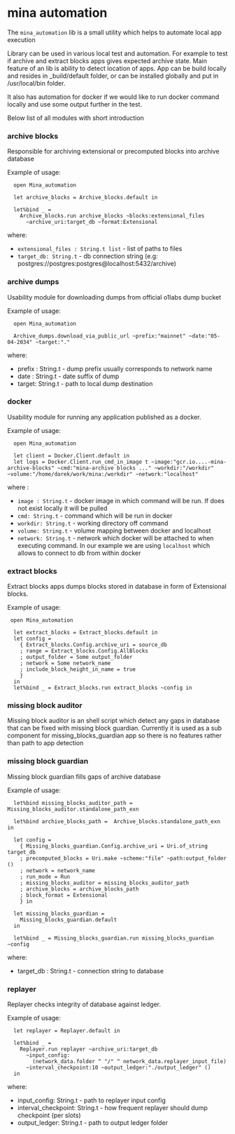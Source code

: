 # mina automation

The `mina_automation` lib is a small utility which helps to automate local app
execution

Library can be used in various local test and automation. For example to test if
archive and extract blocks apps gives expected archive state. Main feature of an
lib is ability to detect location of apps. App can be build locally and resides
in \_build/default folder, or can be installed globally and put in
/usr/local/bin folder.

It also has automation for docker if we would like to run docker command locally
and use some output further in the test.

Below list of all modules with short introduction

### archive blocks

Responsible for archiving extensional or precomputed blocks into archive
database

Example of usage:

```
  open Mina_automation

  let archive_blocks = Archive_blocks.default in

  let%bind _ =
    Archive_blocks.run archive_blocks ~blocks:extensional_files
      ~archive_uri:target_db ~format:Extensional

```

where:

- `extensional_files : String.t list` - list of paths to files
- `target_db: String.t` - db connection string (e.g:
  postgres://postgres:postgres@localhost:5432/archive)

### archive dumps

Usability module for downloading dumps from official o1labs dump bucket

Example of usage:

```
  open Mina_automation

  Archive_dumps.download_via_public_url ~prefix:"mainnet" ~date:"05-04-2034" ~target:"."
```

where:

- prefix : String.t - dump prefix usually corresponds to network name
- date : String.t - date suffix of dump
- target: String.t - path to local dump destination

### docker

Usability module for running any application published as a docker.

Example of usage:

```
  open Mina_automation

  let client = Docker.Client.default in
  let logs = Docker.Client.run_cmd_in_image t ~image:"gcr.io....-mina-archive-blocks" ~cmd:"mina-archive blocks ..." ~workdir:"/workdir" ~volume:"/home/darek/work/mina:/workdir" ~network:"localhost"

```

where :

- `image : String.t` - docker image in which command will be run. If does not
  exist locally it will be pulled
- `cmd: String.t` - command which will be run in docker
- `workdir: String.t` - working directory off command
- `volume: String.t` - volume mapping between docker and localhost
- `network: String.t` - network which docker will be attached to when executing
  command. In our example we are using `localhost` which allows to connect to db
  from within docker

### extract blocks

Extract blocks apps dumps blocks stored in database in form of Extensional
blocks.

Example of usage:

```
 open Mina_automation

  let extract_blocks = Extract_blocks.default in
  let config =
    { Extract_blocks.Config.archive_uri = source_db
    ; range = Extract_blocks.Config.AllBlocks
    ; output_folder = Some output_folder
    ; network = Some network_name
    ; include_block_height_in_name = true
    }
  in
  let%bind _ = Extract_blocks.run extract_blocks ~config in

```

### missing block auditor

Missing block auditor is an shell script which detect any gaps in database that
can be fixed with missing block guardian. Currently it is used as a sub
component for missing_blocks_guardian app so there is no features rather than
path to app detection

### missing block guardian

Missing block guardian fills gaps of archive database

Example of usage:

```
  let%bind missing_blocks_auditor_path = Missing_blocks_auditor.standalone_path_exn

  let%bind archive_blocks_path =  Archive_blocks.standalone_path_exn in

  let config =
    { Missing_blocks_guardian.Config.archive_uri = Uri.of_string target_db
    ; precomputed_blocks = Uri.make ~scheme:"file" ~path:output_folder ()
    ; network = network_name
    ; run_mode = Run
    ; missing_blocks_auditor = missing_blocks_auditor_path
    ; archive_blocks = archive_blocks_path
    ; block_format = Extensional
    } in

  let missing_blocks_guardian =
    Missing_blocks_guardian.default
  in

  let%bind _ = Missing_blocks_guardian.run missing_blocks_guardian ~config
```

where:

- target_db : String.t - connection string to database

### replayer

Replayer checks integrity of database against ledger.

Example of usage:

```
  let replayer = Replayer.default in

  let%bind _ =
    Replayer.run replayer ~archive_uri:target_db
      ~input_config:
        (network_data.folder ^ "/" ^ network_data.replayer_input_file)
      ~interval_checkpoint:10 ~output_ledger:"./output_ledger" ()
  in

```

where:

- input_config: String.t - path to replayer input config
- interval_checkpoint: String.t - how frequent replayer should dump checkpoint
  (per slots)
- output_ledger: String.t - path to output ledger folder
